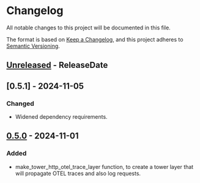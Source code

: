 # Changelog

All notable changes to this project will be documented in this file.

The format is based on [Keep a Changelog](https://keepachangelog.com/en/1.1.0/),
and this project adheres to [Semantic Versioning](https://semver.org/spec/v2.0.0.html).

<!-- next-header -->

## [Unreleased] - ReleaseDate

## [0.5.1] - 2024-11-05

### Changed

- Widened dependency requirements.


## [0.5.0] - 2024-11-01

### Added

- make_tower_http_otel_trace_layer function, to create a tower layer that will propagate OTEL traces and also log requests.

<!-- next-url -->
[Unreleased]: https://github.com/sg60/sg-rust-utils/compare/opentelemetry-tracing-utils-v0.5.1...HEAD
[unreleased]: https://github.com/sg60/sg-rust-utils/compare/opentelemetry-tracing-utils-v0.5.0...opentelemetry-tracing-utils-v0.5.1
[0.5.0]: https://github.com/sg60/sg-rust-utils/compare/opentelemetry-tracing-utils-v0.4.2...opentelemetry-tracing-utils-v0.5.0
